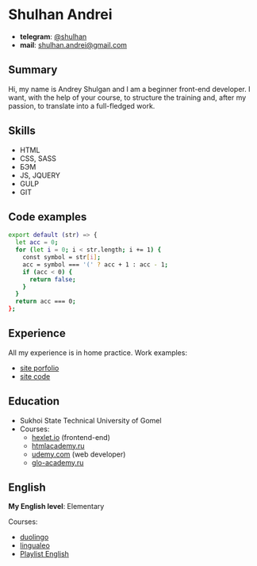 # Shulhan Andrei

- **telegram**: [@shulhan](http:/t.me/shulhan)
- **mail**: shulhan.andrei@gmail.com

## Summary

Hi, my name is Andrey Shulgan and I am a beginner front-end developer. I want, with the help of your course, to structure the training and, after my passion, to translate into a full-fledged work.

## Skills

- HTML
- CSS, SASS
- БЭМ
- JS, JQUERY
- GULP
- GIT

## Code examples

```sh
export default (str) => {
  let acc = 0;
  for (let i = 0; i < str.length; i += 1) {
    const symbol = str[i];
    acc = symbol === '(' ? acc + 1 : acc - 1;
    if (acc < 0) {
      return false;
    }
  }
  return acc === 0;
};
```

## Experience

All my experience is in home practice.
Work examples:

- [site porfolio](https://shulhan.ru/)
- [site code](https://code.shulhan.ru/)

## Education

- Sukhoi State Technical University of Gomel
- Courses:
  - [hexlet.io](https://hexlet.io/) (frontend-end)
  - [htmlacademy.ru](https://htmlacademy.ru/)
  - [udemy.com](https://www.udemy.com/course/webdeveloper/) (web developer)
  - [glo-academy.ru](https://glo-academy.ru/web-start/)

## English

**My English level**: Elementary

Courses:

- [duolingo](https://ru.duolingo.com/)
- [lingualeo](https://lingualeo.com/)
- [Playlist English](https://www.youtube.com/channel/UC_3oKG5Szq-m6Xz-MjRZgpw)
